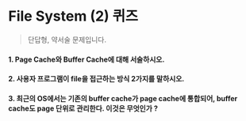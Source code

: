 # File System (2) 퀴즈
> 단답형, 약서술 문제입니다.

#### 1. Page Cache와 Buffer Cache에 대해 서술하시오.

#### 2. 사용자 프로그램이 file을 접근하는 방식 2가지를 말하시오.

#### 3. 최근의 OS에서는 기존의 buffer cache가 page cache에 통합되어, buffer cache도 page 단위로 관리한다. 이것은 무엇인가 ?
